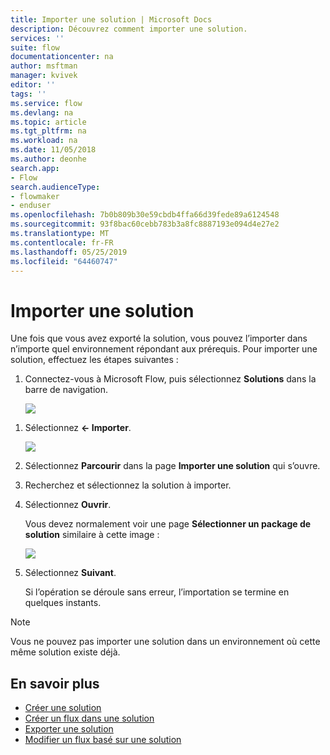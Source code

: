 ```yaml
---
title: Importer une solution | Microsoft Docs
description: Découvrez comment importer une solution.
services: ''
suite: flow
documentationcenter: na
author: msftman
manager: kvivek
editor: ''
tags: ''
ms.service: flow
ms.devlang: na
ms.topic: article
ms.tgt_pltfrm: na
ms.workload: na
ms.date: 11/05/2018
ms.author: deonhe
search.app:
- Flow
search.audienceType:
- flowmaker
- enduser
ms.openlocfilehash: 7b0b809b30e59cbdb4ffa66d39fede89a6124548
ms.sourcegitcommit: 93f8bac60cebb783b3a8fc8887193e094d4e27e2
ms.translationtype: MT
ms.contentlocale: fr-FR
ms.lasthandoff: 05/25/2019
ms.locfileid: "64460747"
---
```

# <a name="import-a-solution"></a>Importer une solution

Une fois que vous avez exporté la solution, vous pouvez l’importer dans n’importe quel environnement répondant aux prérequis. Pour importer une solution, effectuez les étapes suivantes :

1. Connectez-vous à Microsoft Flow, puis sélectionnez **Solutions** dans la barre de navigation.

   ![](./media/import-flow-solution/select-solutions-from-left-nav.png)


<!--from editor: I don't think you need the symbols on the left of Import, below. They don't look like the arrow icon, and I think Import is clear enough. -->

1. Sélectionnez **<- Importer**.

   ![](./media/import-flow-solution/select-import.png)

1. Sélectionnez **Parcourir** dans la page **Importer une solution** qui s’ouvre.
1. Recherchez et sélectionnez la solution à importer.
1. Sélectionnez **Ouvrir**.

   Vous devez normalement voir une page **Sélectionner un package de solution** similaire à cette image :

   ![](./media/import-flow-solution/import-solution.png)

1. Sélectionnez **Suivant**.

   Si l’opération se déroule sans erreur, l’importation se termine en quelques instants.

> [!NOTE]
> Vous ne pouvez pas importer une solution dans un environnement où cette même solution existe déjà.

## <a name="learn-more"></a>En savoir plus

<!--from editor: Do you want to add Remove a solution-aware flow to this list?-->

- [Créer une solution](./overview-solution-flows.md)
- [Créer un flux dans une solution](./create-flow-solution.md)
- [Exporter une solution](./export-flow-solution.md)
- [Modifier un flux basé sur une solution](./edit-solution-aware-flow.md)
